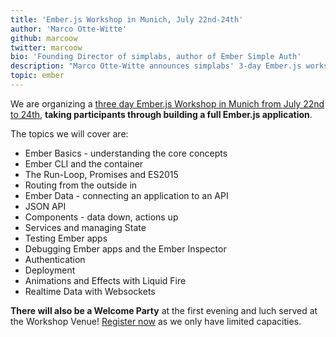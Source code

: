 ```yaml
---
title: 'Ember.js Workshop in Munich, July 22nd-24th'
author: 'Marco Otte-Witte'
github: marcoow
twitter: marcoow
bio: 'Founding Director of simplabs, author of Ember Simple Auth'
description: "Marco Otte-Witte announces simplabs' 3-day Ember.js workshop in Munich, introducing participants to all aspects of the framework."
topic: ember
---
```


We are organizing a [three day Ember.js Workshop in Munich from July 22nd to 24th](http://ember-workshop.simplabs.com), **taking participants through building a full Ember.js application**.

<!--break-->

The topics we will cover are:

- Ember Basics - understanding the core concepts
- Ember CLI and the container
- The Run-Loop, Promises and ES2015
- Routing from the outside in
- Ember Data - connecting an application to an API
- JSON API
- Components - data down, actions up
- Services and managing State
- Testing Ember apps
- Debugging Ember apps and the Ember Inspector
- Authentication
- Deployment
- Animations and Effects with Liquid Fire
- Realtime Data with Websockets

**There will also be a Welcome Party** at the first evening and luch served at the Workshop Venue! [Register now](http://ember-workshop.simplabs.com 'Ember.js Workshop in Munich, July 22nd-24th') as we only have limited capacities.
